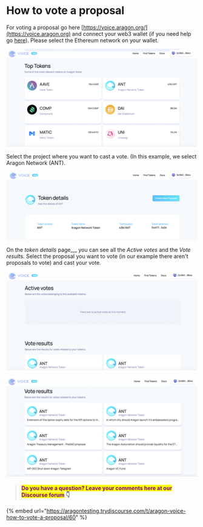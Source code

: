 # How to vote a proposal

For voting a proposal go here [https://voice.aragon.org/](https://voice.aragon.org) and connect your web3 wallet (if you need help go [here](../set-up-metamask/)). Please select the Ethereum network on your wallet.&#x20;

![](<../../../.gitbook/assets/Schermata 2022-02-11 alle 11.45.02.png>)

Select the project where you want to cast a vote. (In this example, we select Aragon Network (ANT).

![](<../../../.gitbook/assets/Schermata 2022-02-11 alle 11.48.51.png>)

On the _token details_ page_,_ you can see all the _Active votes_ and the _Vote results._ Select the proposal you want to vote (in our example there aren't proposals to vote) and cast your vote.

![](<../../../.gitbook/assets/Schermata 2022-02-11 alle 12.05.06.png>)

![](<../../../.gitbook/assets/Schermata 2022-02-11 alle 12.06.39.png>)

> #### <mark style="color:purple;">Do you have a question? Leave your comments here at our Discourse forum</mark> 👇

{% embed url="https://aragontesting.trydiscourse.com/t/aragon-voice-how-to-vote-a-proposal/60" %}
